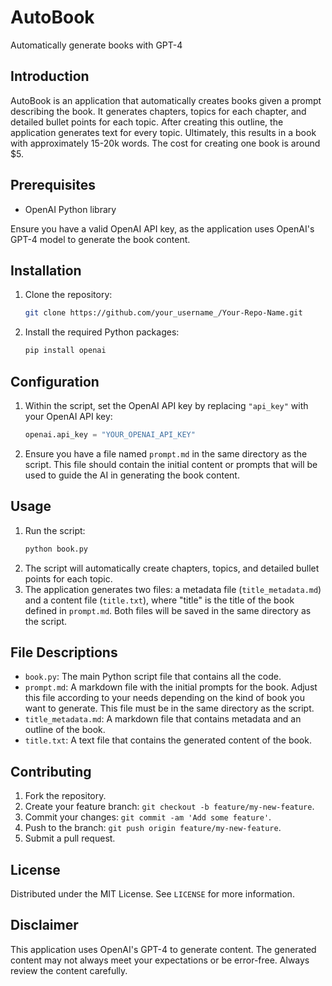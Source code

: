 # AutoBook

Automatically generate books with GPT-4

## Introduction

AutoBook is an application that automatically creates books given a prompt describing the book. It generates chapters, topics for each chapter, and detailed bullet points for each topic. After creating this outline, the application generates text for every topic. Ultimately, this results in a book with approximately 15-20k words. The cost for creating one book is around $5. 

## Prerequisites
- OpenAI Python library

Ensure you have a valid OpenAI API key, as the application uses OpenAI's GPT-4 model to generate the book content.

## Installation
1. Clone the repository:
   ```sh
   git clone https://github.com/your_username_/Your-Repo-Name.git
   ```
2. Install the required Python packages:
   ```sh
   pip install openai
   ```

## Configuration
1. Within the script, set the OpenAI API key by replacing `"api_key"` with your OpenAI API key:
   ```python
   openai.api_key = "YOUR_OPENAI_API_KEY"
   ```
2. Ensure you have a file named `prompt.md` in the same directory as the script. This file should contain the initial content or prompts that will be used to guide the AI in generating the book content.

## Usage
1. Run the script:
   ```sh
   python book.py
   ```
2. The script will automatically create chapters, topics, and detailed bullet points for each topic.
3. The application generates two files: a metadata file (`title_metadata.md`) and a content file (`title.txt`), where "title" is the title of the book defined in `prompt.md`. Both files will be saved in the same directory as the script.

## File Descriptions
- `book.py`: The main Python script file that contains all the code.
- `prompt.md`: A markdown file with the initial prompts for the book. Adjust this file according to your needs depending on the kind of book you want to generate. This file must be in the same directory as the script.
- `title_metadata.md`: A markdown file that contains metadata and an outline of the book.
- `title.txt`: A text file that contains the generated content of the book.

## Contributing
1. Fork the repository.
2. Create your feature branch: `git checkout -b feature/my-new-feature`.
3. Commit your changes: `git commit -am 'Add some feature'`.
4. Push to the branch: `git push origin feature/my-new-feature`.
5. Submit a pull request.

## License
Distributed under the MIT License. See `LICENSE` for more information.

## Disclaimer
This application uses OpenAI's GPT-4 to generate content. The generated content may not always meet your expectations or be error-free. Always review the content carefully.
